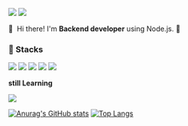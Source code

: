   <a href="mailto:kobbb2100@gmail.com" target="_blank"><img src="https://img.shields.io/badge/kobbb2100@gmail.com-EA4335?style=flat-square&logo=Gmail&logoColor=white"/></a>
  <a href="https://www.linkedin.com/in/ohbinkwon" target="_blank"><img src="https://img.shields.io/badge/OhbinKwon-0A66C2?style=flat-square&logo=Linkedin&logoColor=white"/></a>
</p>

<p>
  👋&nbsp; Hi there! I'm <b>Backend developer</b> using Node.js. 🚀<br/>
</p>

### 💪 Stacks
<p>
<img src="https://img.shields.io/badge/Javascript-FFCA28?style=flat-square&logo=javascript&logoColor=white"/>
<img src="https://img.shields.io/badge/Node.js-006400?style=flat-square&logo=Node.js&logoColor=white"/> 
<img src="https://img.shields.io/badge/mongodb-228B22?style=flat-square&logo=mongodb&logoColor=white"/> 
<img src="https://img.shields.io/badge/AWS-4682B4?style=flat-square&logo=AmazonAWS&logoColor=white"/>
<img src="https://img.shields.io/badge/Git-F05032?style=flat-square&logo=Git&logoColor=white"/>

<b>still Learning</b>
<p>
<img src="https://img.shields.io/badge/typescript-00599C?style=flat-square&logo=Typescript&logoColor=white"/> 

</p>

[![Anurag's GitHub stats](https://github-readme-stats.vercel.app/api?username=ohbin-kwon&hide=stars,issues&show_icons=true&count_private=true&theme=tokyonight)](https://github.com/anuraghazra/github-readme-stats)
[![Top Langs](https://github-readme-stats.vercel.app/api/top-langs/?username=ohbin-kwon&hide=css,jupyter%20notebook,html&exclude_repo=ohbin-kwon,ohbin-kwon.github.io&layout=compact&langs_count=8)](https://github.com/anuraghazra/github-readme-stats)
